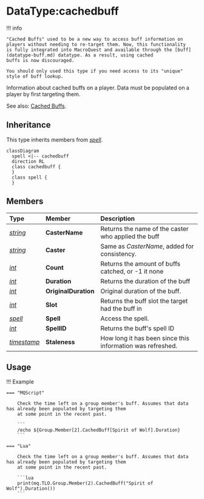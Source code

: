 # DataType:cachedbuff

!!! info

    "Cached Buffs" used to be a new way to access buff information on players without needing to re-target them. Now, this functionality
    is fully integrated into MacroQuest and available through the [buff](datatype-buff.md) datatype. As a result, using cached
    buffs is now discouraged.

    You should only used this type if you need access to its "unique" style of buff lookup.

Information about cached buffs on a player. Data must be populated on a player by first targeting them.

See also: [Cached Buffs](../../main/features/cached-buffs.md).

## Inheritance

This type inherits members from [_spell_](datatype-spell.md).

```mermaid
classDiagram
  spell <|-- cachedbuff
  direction RL
  class cachedbuff {
  }
  class spell {
  }
```

## Members

| **Type** | **Member** | **Description** |
| :--- | :--- | :--- |
| [_string_](datatype-string.md) | **CasterName** | Returns the name of the caster who applied the buff |
| [_string_](datatype-string.md) | **Caster** | Same as _CasterName_, added for consistency. |
| [_int_](datatype-int.md) | **Count** | Returns the amount of buffs catched, or -1 it none |
| [_int_](datatype-int.md) | **Duration** | Returns the duration of the buff |
| [_int_](datatype-int.md) | **OriginalDuration** | Original duration of the buff. |
| [_int_](datatype-int.md) | **Slot** | Returns the buff slot the target had the buff in |
| [_spell_](datatype-spell.md) | **Spell** | Access the spell. |
| [_int_](datatype-int.md) | **SpellID** | Returns the buff's spell ID |
| [_timestamp_](datatype-timestamp.md) | **Staleness** | How long it has been since this information was refreshed. |

## Usage

!!! Example

    === "MQScript"

        Check the time left on a group member's buff. Assumes that data has already been populated by targeting them
        at some point in the recent past.

        ```
        /echo ${Group.Member[2].CachedBuff[Spirit of Wolf].Duration}
        ```

    === "Lua"

        Check the time left on a group member's buff. Assumes that data has already been populated by targeting them
        at some point in the recent past.

        ```lua
        print(mq.TLO.Group.Member(2).CachedBuff("Spirit of Wolf").Duration())
        ```

